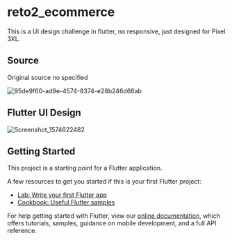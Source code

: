 # reto2_ecommerce

This is a UI design challenge in flutter, no responsive, just designed for Pixel 3XL.

## Source 

Original source no specified

![95de9f60-ad9e-4574-8374-e28b246d66ab](https://user-images.githubusercontent.com/52869805/69500009-773c2d00-0ec5-11ea-888a-d92fa66257c0.jpg)

## Flutter UI Design

![Screenshot_1574622482](https://user-images.githubusercontent.com/52869805/69500012-7c00e100-0ec5-11ea-9a8a-b15a5b61456a.png)


## Getting Started

This project is a starting point for a Flutter application.

A few resources to get you started if this is your first Flutter project:

- [Lab: Write your first Flutter app](https://flutter.dev/docs/get-started/codelab)
- [Cookbook: Useful Flutter samples](https://flutter.dev/docs/cookbook)

For help getting started with Flutter, view our
[online documentation](https://flutter.dev/docs), which offers tutorials,
samples, guidance on mobile development, and a full API reference.
